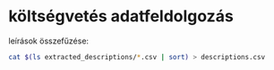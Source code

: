 # költségvetés adatfeldolgozás

leírások összefűzése:
```bash
cat $(ls extracted_descriptions/*.csv | sort) > descriptions.csv
```


